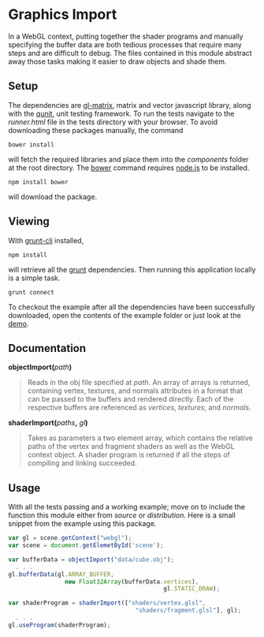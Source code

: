 # Graphics Import

In a WebGL context, putting together the shader programs and manually specifying the buffer data are both tedious processes that require many steps and are difficult to debug. The files contained in this module abstract away those tasks making it easier to draw objects and shade them.

## Setup

The dependencies are [gl-matrix](https://github.com/toji/gl-matrix), matrix and vector javascript library, along with the [qunit](http://qunitjs.com), unit testing framework. To run the tests navigate to the *runner.html* file in the tests directory with your browser. To avoid downloading these packages manually, the command

    bower install

will fetch the required libraries and place them into the *components* folder at the root directory. The [bower](http://bower.io) command requires [node.js](http://nodejs.org) to be installed.

    npm install bower

will download the package.

## Viewing

With [grunt-cli](https://github.com/gruntjs/grunt-cli) installed,

    npm install

will retrieve all the [grunt](http://gruntjs.com) dependencies. Then running this application locally is a simple task.

    grunt connect

To checkout the example after all the dependencies have been successfully downloaded, open the contents of the example folder or just look at the [demo](http://eugenekadish.github.io/graphics-import).

## Documentation

__objectImport(__*path*__)__

> Reads in the obj file specified at *path*. An array of arrays is returned, containing vertex, textures, and normals attributes in a format that can be passed to the buffers and rendered directly. Each of the respective buffers are referenced as *vertices*, *textures*, and *normals*.
 
__shaderImport(__*paths*__,__ *gl*__)__

> Takes as parameters a two element array, which contains the relative paths of the vertex and fragment shaders as well as the WebGL context object. A shader program is returned if all the steps of compiling and linking succeeded.

## Usage

With all the tests passing and a working example; move on to include the function this module either from *source* or *distribution*. Here is a small snippet from the example using this package.

```javascript
var gl = scene.getContext("webgl");
var scene = document.getElemetById('scene');
```

```javascript
var bufferData = objectImport("data/cube.obj");
  . . .
gl.bufferData(gl.ARRAY_BUFFER,
                new Float32Array(bufferData.vertices),
                                            gl.STATIC_DRAW);
```

```javascript
var shaderProgram = shaderImport(["shaders/vertex.glsl",
                                    "shaders/fragment.glsl"], gl);
  . . .
gl.useProgram(shaderProgram);
```
